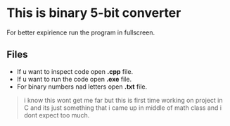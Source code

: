 # This is binary 5-bit converter

For better expirience run the program in fullscreen.


## Files
- If u want to inspect code open **.cpp** file.
- If u want to run the code open **.exe** file.
- For binary numbers nad letters open **.txt** file.

> i know this wont get me far but this is first time working on project in C and its just something that i came up in middle of math class and i dont expect too much.
